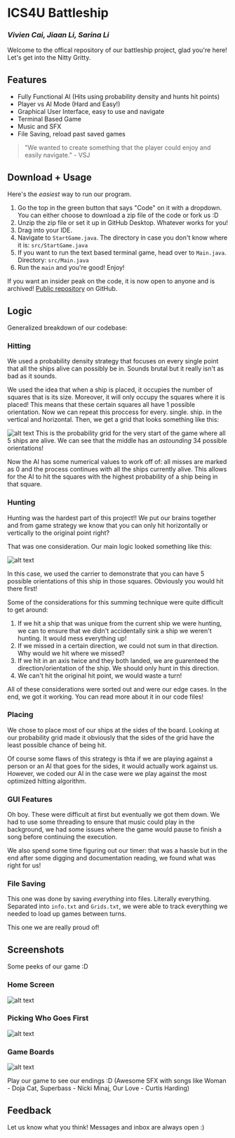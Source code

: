 # ICS4U Battleship
### _Vivien Cai, Jiaan Li, Sarina Li_

Welcome to the offical repository of our battleship project, glad you're here! Let's get into the Nitty Gritty.

## Features

- Fully Functional AI (Hits using probability density and hunts hit points)
- Player vs AI Mode (Hard and Easy!)
- Graphical User Interface, easy to use and navigate
- Terminal Based Game
- Music and SFX
- File Saving, reload past saved games

> "We wanted to create something that the player
> could enjoy and easily navigate." - VSJ 

## Download + Usage

Here's the *easiest* way to run our program. 

1. Go the top in the green button that says "Code" on it with a dropdown. You can either choose to download a zip file of the code or fork us :D
2. Unzip the zip file or set it up in GitHub Desktop. Whatever works for you!
3. Drag into your IDE.
4. Navigate to ```StartGame.java```. The directory in case you don't know where it is: ```src/StartGame.java```
5. If you want to run the text based terminal game, head over to ```Main.java```. Directory: ```src/Main.java``` 
5. Run the ```main``` and you're good! Enjoy!

If you want an insider peak on the code, it is now open to anyone and is archived! [Public repository][dill]
 on GitHub.

## Logic 

Generalized breakdown of our codebase:

### Hitting

We used a probability density strategy that focuses on every single point that all the ships alive can possibly be in. Sounds brutal but it really isn't as bad as it sounds. 

We used the idea that when a ship is placed, it occupies the number of squares that is its size. Moreover, it will only occupy the squares where it is placed! This means that these certain squares all have 1 possible orientation. Now we can repeat this proccess for every. single. ship. in the vertical and horizontal. Then, we get a grid that looks something like this: 

![alt text](https://github.com/ushering123/ics4u_battleship/blob/main/battleship6.png?raw=true)
This is the probability grid for the very start of the game where all 5 ships are alive. We can see that the middle has an *astounding* 34 possible orientations!


Now the AI has some numerical values to work off of: all misses are marked as 0 and the process continues with all the ships currently alive. This allows for the AI to hit the squares with the highest probability of a ship being in that square. 

### Hunting

Hunting was the hardest part of this project!! We put our brains together and from game strategy we know that you can only hit horizontally or vertically to the original point right? 

That was one consideration. Our main logic looked something like this: 

![alt text](https://github.com/ushering123/ics4u_battleship/blob/main/Screen%20Shot%202022-01-10%20at%2000.07.10.png?raw=true)

In this case, we used the carrier to demonstrate that you can have 5 possible orientations of this ship in those squares. Obviously you would hit there first!

Some of the considerations for this summing technique were quite difficult to get around:
1. If we hit a ship that was unique from the current ship we were hunting, we can to ensure that we didn't accidentally sink a ship we weren't hunting. It would mess everything up!
2. If we missed in a certain direction, we could not sum in that direction. Why would we hit where we missed?
3. If we hit in an axis twice and they both landed, we are guarenteed the direction/orientation of the ship. We should only hunt in this direction.
4. We can't hit the original hit point, we would waste a turn!

All of these considerations were sorted out and were our edge cases. In the end, we got it working. You can read more about it in our code files!

### Placing

We chose to place most of our ships at the sides of the board. Looking at our probability grid made it obviously that the sides of the grid have the least possible chance of being hit. 

Of course some flaws of this strategy is thta if we are playing against a person or an AI that goes for the sides, it would actually work against us. However, we coded our AI in the case were we play against the most optimized hitting algorithm. 

### GUI Features

Oh boy. These were difficult at first but eventually we got them down. We had to use some threading to ensure that music could play in the background, we had some issues where the game would pause to finish a song before continuing the execution. 

We also spend some time figuring out our timer: that was a hassle but in the end after some digging and documentation reading, we found what was right for us! 

### File Saving

This one was done by saving *everything* into files. Literally everything. Separated into ```info.txt``` and ```Grids.txt```, we were able to track everything we needed to load up games between turns. 

This one we are really proud of!

## Screenshots

Some peeks of our game :D

### Home Screen
![alt text](https://github.com/ushering123/ics4u_battleship/blob/main/battleship1.png?raw=true)

### Picking Who Goes First
![alt text](https://github.com/ushering123/ics4u_battleship/blob/main/battleship2.png?raw=true)

### Game Boards
![alt text](https://github.com/ushering123/ics4u_battleship/blob/main/battleship5.png?raw=true)

Play our game to see our endings :D (Awesome SFX with songs like Woman - Doja Cat, Superbass - Nicki Minaj, Our Love - Curtis Harding)


## Feedback

Let us know what you think! Messages and inbox are always open :)



   [dill]: <https://github.com/ushering123/ics4u_battleship>
